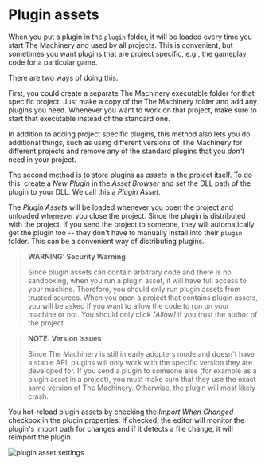 # Plugin assets

When you put a plugin in the `plugin` folder, it will be loaded every time you start The Machinery
and used by all projects. This is convenient, but sometimes you want plugins that are project
specific, e.g., the gameplay code for a particular game.

There are two ways of doing this.

First, you could create a separate The Machinery executable folder for that specific project. Just
make a copy of the The Machinery folder and add any plugins you need. Whenever you want to work on
that project, make sure to start that executable instead of the standard one.

In addition to adding project specific plugins, this method also lets you do additional things,
such as using different versions of The Machinery for different projects and remove any of the
standard plugins that you *don't* need in your project.

The second method is to store plugins as *assets* in the project itself. To do this, create a *New
Plugin* in the *Asset Browser* and set the DLL path of the plugin to your DLL. We call this a 
*Plugin Asset*.

The *Plugin Assets* will be loaded whenever you open the project and unloaded whenever you close
the project. Since the plugin is distributed with the project, if you send the project to someone,
they will automatically get the plugin too -- they don't have to manually install into their
`plugin` folder. This can be a convenient way of distributing plugins.

> **WARNING: Security Warning**
>
>  Since plugin assets can contain arbitrary code and there is no sandboxing, when you run a
>     plugin asset, it will have full access to your machine. Therefore, you should only run plugin
>     assets from trusted sources. When you open a project that contains plugin assets, you will 
>     be asked if you want to allow the code to run on your machine or not. You should only click
>     *[Allow]* if you trust the author of the project.

> **NOTE: Version Issues**
>
>  Since The Machinery is still in early adopters mode and doesn't have a stable API, plugins will only work
>     with the specific version they are developed for. If you send a plugin to someone else
>     (for example as a plugin asset in a project), you must make sure that they use the exact same
>     version of The Machinery. Otherwise, the plugin will most likely crash.

You hot-reload plugin assets by checking the *Import When Changed* checkbox in the plugin
properties. If checked, the editor will monitor the plugin's import path for changes and if it
detects a file change, it will reimport the plugin.

![plugin asset settings](https://www.dropbox.com/s/h2uzbwsf45o28ba/tm_guide_plugin_asset_settings.png?dl=1)
